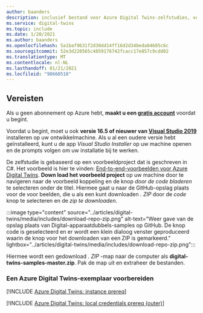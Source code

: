 ```yaml
---
author: baanders
description: inclusief bestand voor Azure Digital Twins-zelfstudies, vereisten voor het voorbeeldproject
ms.service: digital-twins
ms.topic: include
ms.date: 1/20/2021
ms.author: baanders
ms.openlocfilehash: 5a1baf9631f2d30dd14ff16d2d34beda04605c6c
ms.sourcegitcommit: 52e3d220565c4059176742fcacc17e857c9cdd02
ms.translationtype: MT
ms.contentlocale: nl-NL
ms.lasthandoff: 01/21/2021
ms.locfileid: "98660518"
---
```

## <a name="prerequisites"></a>Vereisten

Als u geen abonnement op Azure hebt, **maakt u een [gratis account](https://azure.microsoft.com/free/?WT.mc_id=A261C142F)** voordat u begint.

Voordat u begint, moet u ook **versie 16.5 of nieuwer van [Visual Studio 2019](https://visualstudio.microsoft.com/downloads/)** installeren op uw ontwikkelmachine. Als u al een oudere versie hebt geïnstalleerd, kunt u de app *Visual Studio Installer* op uw machine openen en de prompts volgen om uw installatie bij te werken.

De zelfstudie is gebaseerd op een voorbeeldproject dat is geschreven in C#. Het voorbeeld is hier te vinden: [End-to-end-voorbeelden voor Azure Digital Twins](/samples/azure-samples/digital-twins-samples/digital-twins-samples). **Down load het voorbeeld project** op uw machine door te navigeren naar de voorbeeld koppeling en de knop *door de code bladeren* te selecteren onder de titel. Hiermee gaat u naar de GitHub-opslag plaats voor de voor beelden, die u als een kunt downloaden *. ZIP* door de *code* knop te selecteren en de *zip te downloaden*.

:::image type="content" source="../articles/digital-twins/media/includes/download-repo-zip.png" alt-text="Weer gave van de opslag plaats van Digital-apparaatdubbels-samples op GitHub. De knop code is geselecteerd en er wordt een klein dialoog venster geproduceerd waarin de knop voor het downloaden van een ZIP is gemarkeerd." lightbox="../articles/digital-twins/media/includes/download-repo-zip.png":::

Hiermee wordt een gedownload *. ZIP* -map naar de computer als **digital-twins-samples-master.zip**. Pak de map uit en extraheer de bestanden.

### <a name="prepare-an-azure-digital-twins-instance"></a>Een Azure Digital Twins-exemplaar voorbereiden

[!INCLUDE [Azure Digital Twins: instance prereq](digital-twins-prereq-instance.md)]

[!INCLUDE [Azure Digital Twins: local credentials prereq (outer)](digital-twins-local-credentials-outer.md)]
